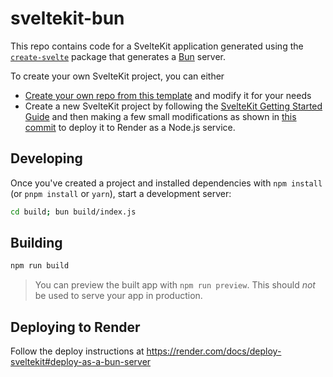 # sveltekit-bun

This repo contains code for a SvelteKit application generated using the [`create-svelte`](https://github.com/sveltejs/kit/tree/master/packages/create-svelte) package that generates a [Bun](https://bun.sh) server.

To create your own SvelteKit project, you can either

- [Create your own repo from this template](https://github.com/render-examples/sveltekit/generate) and modify it for your needs
- Create a new SvelteKit project by following the [SvelteKit Getting Started Guide](https://kit.svelte.dev/docs) and then making a few small modifications as shown in [this commit](https://github.com/render-examples/sveltekit/commit/3ea50803f118da041745fd8cb51094972ac87f3c) to deploy it to Render as a Node.js service.

## Developing

Once you've created a project and installed dependencies with `npm install` (or `pnpm install` or `yarn`), start a development server:

```bash
cd build; bun build/index.js

```

## Building

```bash
npm run build
```

> You can preview the built app with `npm run preview`. This should _not_ be used to serve your app in production.

## Deploying to Render

Follow the deploy instructions at https://render.com/docs/deploy-sveltekit#deploy-as-a-bun-server
